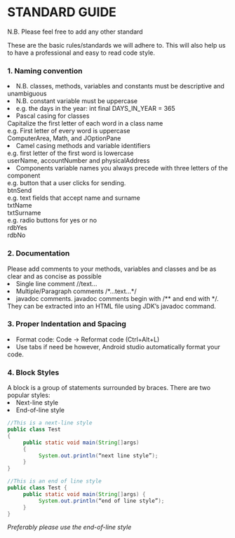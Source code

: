 # STANDARD GUIDE
N.B. Please feel free to add any other standard 

These are the basic rules/standards we will adhere to. This will also help us to have a professional and easy to read code style.

<h3>1. Naming convention</h3>
<li>N.B. classes, methods, variables and constants must be descriptive and unambiguous</li>
<li>N.B. constant variable must be uppercase<li>
e.g. the days in the year:	int final DAYS_IN_YEAR = 365
<li>Pascal casing for classes</li>
Capitalize the first letter of each word in a class name<br/>
e.g. First letter of every word is uppercase<br/>
ComputerArea, Math, and JOptionPane<br/>
<li>Camel casing methods and variable identifiers</li>
e.g. first letter of the first word is lowercase <br/>
userName, accountNumber and physicalAddress<br/>
<li>Components variable names you always precede with three letters of the component</li>
e.g. button that a user clicks for sending. <br/>
btnSend<br/>
e.g. text fields that accept name and surname<br/>
txtName<br/>
txtSurname<br/>
e.g. radio buttons for yes or no<br/>
rdbYes<br/>
rdbNo<br/>
		
<h3>2. Documentation</h3>
</li>Please add comments to your methods, variables and classes and be as clear and as concise as possible</li>
<li>Single line comment		//text...	</li>
<li>Multiple/Paragraph comments	/*...text...*/	</li>
<li>javadoc comments. javadoc comments begin with /** and end with */. They can be extracted into an HTML file using JDK’s javadoc command. </li>

<h3>3. Proper Indentation and Spacing</h3>
<li>Format code:	Code -> Reformat code (Ctrl+Alt+L)</li>
<li>Use tabs if need be however, Android studio automatically format your code.</li>

<h3>4. Block Styles</h3>
A block is a group of statements surrounded by braces. There are two popular styles:
<li>Next-line style</li>
<li>End-of-line style</li>


```java
//This is a next-line style
public class Test
{
     public static void main(String[]args)
     {
          System.out.println(“next line style”);
     }
}
```
```java
//This is an end of line style
public class Test {
     public static void main(String[]args) {
          System.out.println(“end of line style”);
     }
}
```

<i>Preferably please use the end-of-line style</i>
